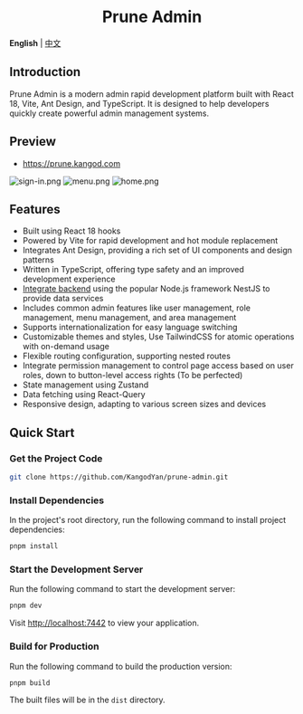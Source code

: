 <div align="center"> 
<br> 
<br>
<h1> Prune Admin </h1>
</div>

**English** | [中文](./README.zh-CN.md)

## Introduction
Prune Admin is a modern admin rapid development platform built with React 18, Vite, Ant Design, and TypeScript. It is designed to help developers quickly create powerful admin management systems.

## Preview
+ https://prune.kangod.com

![sign-in.png](https://qiniu.panlore.top/project/prune/sign-in-english.png)
![menu.png](https://qiniu.panlore.top/project/prune/menu-black.png)
![home.png](https://qiniu.panlore.top/project/prune/home.png)

## Features

- Built using React 18 hooks
- Powered by Vite for rapid development and hot module replacement
- Integrates Ant Design, providing a rich set of UI components and design patterns
- Written in TypeScript, offering type safety and an improved development experience
- [Integrate backend](https://github.com/KangodYan/prune-api) using the popular Node.js framework NestJS to provide data services
- Includes common admin features like user management, role management, menu management, and area management
- Supports internationalization for easy language switching
- Customizable themes and styles, Use TailwindCSS for atomic operations with on-demand usage
- Flexible routing configuration, supporting nested routes
- Integrate permission management to control page access based on user roles, down to button-level access rights (To be perfected)
- State management using Zustand
- Data fetching using React-Query
- Responsive design, adapting to various screen sizes and devices

## Quick Start

### Get the Project Code

```bash
git clone https://github.com/KangodYan/prune-admin.git
```

### Install Dependencies

In the project's root directory, run the following command to install project dependencies:

```bash
pnpm install
```

### Start the Development Server

Run the following command to start the development server:

```bash
pnpm dev
```

Visit [http://localhost:7442](http://localhost:7442) to view your application.

### Build for Production

Run the following command to build the production version:

```bash
pnpm build
```

The built files will be in the `dist` directory.
